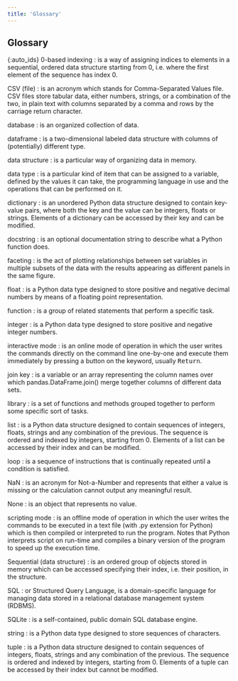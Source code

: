 ```yaml
---
title: 'Glossary'
---
```


## Glossary

{:auto\_ids}
0-based indexing
:   is a way of assigning indices to elements in a sequential, ordered data structure
starting from 0, i.e. where the first element of the sequence has index 0.

CSV (file)
:   is an acronym which stands for Comma-Separated Values file. CSV files store
tabular data, either numbers, strings, or a combination of the two, in plain
text with columns separated by a comma and rows by the carriage return character.

database
:   is an organized collection of data.

dataframe
:   is a two-dimensional labeled data structure with columns of (potentially)
different type.

data structure
:   is a particular way of organizing data in memory.

data type
:   is a particular kind of item that can be assigned to a variable, defined by
the values it can take, the programming language in use and the operations
that can be performed on it.

dictionary
:   is an unordered Python data structure designed to contain key-value pairs, where both
the key and the value can be integers, floats or strings. Elements of a dictionary
can be accessed by their key and can be modified.

docstring
:   is an optional documentation string to describe what a Python function does.

faceting
:   is the act of plotting relationships between set variables in multiple subsets
of the data with the results appearing as different panels in the same figure.

float
:   is a Python data type designed to store positive and negative decimal numbers
by means of a floating point representation.

function
:   is a group of related statements that perform a specific task.

integer
:   is a Python data type designed to store positive and negative integer numbers.

interactive mode
:   is an online mode of operation in which the user writes the commands directly
on the command line one-by-one and execute them immediately by pressing a button
on the keyword, usually <kbd>Return</kbd>.

join key
:   is a variable or an array representing the column names over which pandas.DataFrame.join()
merge together columns of different data sets.

library
:   is a set of functions and methods grouped together to perform some specific
sort of tasks.

list
:   is a Python data structure designed to contain sequences of integers, floats,
strings and any combination of the previous. The sequence is ordered and indexed
by integers, starting from 0. Elements of a list can be accessed by their index
and can be modified.

loop
:   is a sequence of instructions that is continually repeated until a condition
is satisfied.

NaN
:   is an acronym for Not-a-Number and represents that either a value is missing or
the calculation cannot output any meaningful result.

None
:   is an object that represents no value.

scripting mode
:   is an offline mode of operation in which the user writes the commands to be
executed in a text file (with .py extension for Python) which is then compiled
or interpreted to run the program. Notes that Python interprets script on
run-time and compiles a binary version of the program to speed up the execution time.

Sequential (data structure)
:   is an ordered group of objects stored in memory which can be accessed specifying
their index, i.e. their position, in the structure.

SQL
:   or Structured Query Language, is a domain-specific language for managing data
stored in a relational database management system (RDBMS).

SQLite
:   is a self-contained, public domain SQL database engine.

string
:   is a Python data type designed to store sequences of characters.

tuple
:   is a Python data structure designed to contain sequences of integers, floats,
strings and any combination of the previous. The sequence is ordered and indexed
by integers, starting from 0. Elements of a tuple can be accessed by their index
but cannot be modified.


